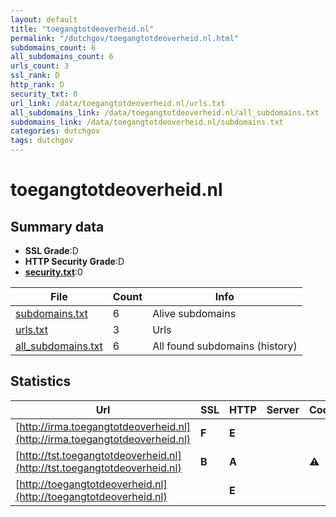 ```yaml
---
layout: default
title: "toegangtotdeoverheid.nl"
permalink: "/dutchgov/toegangtotdeoverheid.nl.html"
subdomains_count: 6
all_subdomains_count: 6
urls_count: 3
ssl_rank: D
http_rank: D
security_txt: 0
url_link: /data/toegangtotdeoverheid.nl/urls.txt
all_subdomains_link: /data/toegangtotdeoverheid.nl/all_subdomains.txt
subdomains_link: /data/toegangtotdeoverheid.nl/subdomains.txt
categories: dutchgov
tags: dutchgov
---
```



# toegangtotdeoverheid.nl
## Summary data


 - **SSL Grade**:D
 - **HTTP Security Grade**:D
 - **[security.txt](https://www.digitaleoverheid.nl/nieuws/standaard-security-txt-nu-verplicht-voor-overheid/)**:0


| File       | Count | Info |
|------------|-------|------|
|[subdomains.txt](/DutchGovScope/data/toegangtotdeoverheid.nl/subdomains.txt)|6|Alive subdomains|
|[urls.txt](/DutchGovScope/data/toegangtotdeoverheid.nl/urls.txt)|3|Urls|
|[all_subdomains.txt](/DutchGovScope/data/toegangtotdeoverheid.nl/all_subdomains.txt)|6|All found subdomains (history)|


## Statistics


| Url | SSL | HTTP | Server | Cookie | HSTS | CORS | CTO | CSP | XFO | XXP | RP |FP| Tech |Title |
|--------|-------|-------|------|------|------|------|------|------|------|------|------|------|------|------|
|[http://irma.toegangtotdeoverheid.nl](http://irma.toegangtotdeoverheid.nl)| **F**| **E**|| | | | | | | | :white_check_mark: | |||
|[http://tst.toegangtotdeoverheid.nl](http://tst.toegangtotdeoverheid.nl)| **B**| **A**||:warning: |:white_check_mark: | | |:warning: | :white_check_mark: | :white_check_mark: | :white_check_mark: | :white_check_mark: |HSTS||
|[http://toegangtotdeoverheid.nl](http://toegangtotdeoverheid.nl)| | **E**|| | | | | | | | :white_check_mark: | |||

